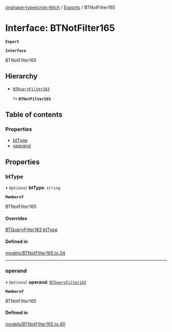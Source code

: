[onshape-typescript-fetch](../README.md) / [Exports](../modules.md) / BTNotFilter165

# Interface: BTNotFilter165

**`Export`**

**`Interface`**

BTNotFilter165

## Hierarchy

- [`BTQueryFilter183`](BTQueryFilter183.md)

  ↳ **`BTNotFilter165`**

## Table of contents

### Properties

- [btType](BTNotFilter165.md#bttype)
- [operand](BTNotFilter165.md#operand)

## Properties

### btType

• `Optional` **btType**: `string`

**`Memberof`**

BTNotFilter165

#### Overrides

[BTQueryFilter183](BTQueryFilter183.md).[btType](BTQueryFilter183.md#bttype)

#### Defined in

[models/BTNotFilter165.ts:34](https://github.com/toebes/onshape-typescript-fetch/blob/3e11ae1/models/BTNotFilter165.ts#L34)

___

### operand

• `Optional` **operand**: [`BTQueryFilter183`](BTQueryFilter183.md)

**`Memberof`**

BTNotFilter165

#### Defined in

[models/BTNotFilter165.ts:40](https://github.com/toebes/onshape-typescript-fetch/blob/3e11ae1/models/BTNotFilter165.ts#L40)
